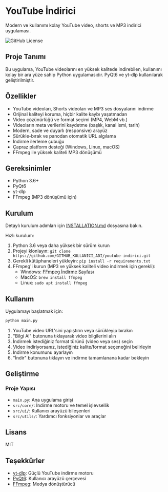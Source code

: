 # YouTube İndirici

Modern ve kullanımı kolay YouTube video, shorts ve MP3 indirici uygulaması.

![GitHub License](https://img.shields.io/github/license/yourusername/youtube-indirici)

## Proje Tanımı

Bu uygulama, YouTube videolarını en yüksek kalitede indirebilen, kullanımı kolay bir ara yüze sahip Python uygulamasıdır. PyQt6 ve yt-dlp kullanılarak geliştirilmiştir.

## Özellikler

- YouTube videoları, Shorts videoları ve MP3 ses dosyalarını indirme
- Orijinal kaliteyi koruma, hiçbir kalite kaybı yaşatmadan
- Video çözünürlüğü ve format seçimi (MP4, WebM vb.)
- Videoların meta verilerini kaydetme (başlık, kanal ismi, tarih)
- Modern, sade ve duyarlı (responsive) arayüz
- Sürükle-bırak ve panodan otomatik URL algılama
- İndirme ilerleme çubuğu
- Çapraz platform desteği (Windows, Linux, macOS)
- FFmpeg ile yüksek kaliteli MP3 dönüşümü

## Gereksinimler

- Python 3.6+
- PyQt6
- yt-dlp
- FFmpeg (MP3 dönüşümü için)

## Kurulum

Detaylı kurulum adımları için [INSTALLATION.md](INSTALLATION.md) dosyasına bakın.

Hızlı kurulum:

1. Python 3.6 veya daha yüksek bir sürüm kurun
2. Projeyi klonlayın: `git clone https://github.com/GITHUB_KULLANICI_ADI/youtube-indirici.git`
3. Gerekli kütüphaneleri yükleyin: `pip install -r requirements.txt`
4. FFmpeg'i kurun (MP3 ve yüksek kaliteli video indirmek için gerekli):
   - Windows: [FFmpeg İndirme Sayfası](https://www.gyan.dev/ffmpeg/builds/)
   - MacOS: `brew install ffmpeg`
   - Linux: `sudo apt install ffmpeg`

## Kullanım

Uygulamayı başlatmak için:

```bash
python main.py
```

1. YouTube video URL'sini yapıştırın veya sürükleyip bırakın
2. "Bilgi Al" butonuna tıklayarak video bilgilerini alın
3. İndirmek istediğiniz format türünü (video veya ses) seçin
4. Video indiriyorsanız, istediğiniz kalite/format seçeneğini belirleyin
5. İndirme konumunu ayarlayın
6. "İndir" butonuna tıklayın ve indirme tamamlanana kadar bekleyin

## Geliştirme

### Proje Yapısı

- `main.py`: Ana uygulama girişi
- `src/core/`: İndirme motoru ve temel işlevsellik
- `src/ui/`: Kullanıcı arayüzü bileşenleri
- `src/utils/`: Yardımcı fonksiyonlar ve araçlar

## Lisans

MIT

## Teşekkürler

- [yt-dlp](https://github.com/yt-dlp/yt-dlp): Güçlü YouTube indirme motoru
- [PyQt6](https://www.riverbankcomputing.com/software/pyqt/): Kullanıcı arayüzü çerçevesi
- [FFmpeg](https://ffmpeg.org/): Medya dönüştürücü 